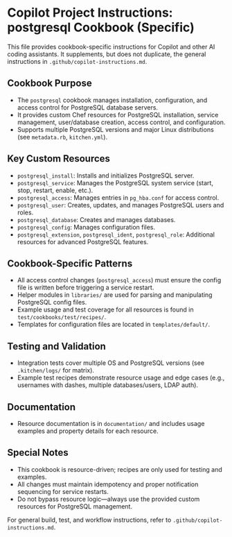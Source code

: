 # Copilot Project Instructions: postgresql Cookbook (Specific)

This file provides cookbook-specific instructions for Copilot and other AI coding assistants. It supplements, but does not duplicate, the general instructions in `.github/copilot-instructions.md`.

## Cookbook Purpose

- The `postgresql` cookbook manages installation, configuration, and access control for PostgreSQL database servers.
- It provides custom Chef resources for PostgreSQL installation, service management, user/database creation, access control, and configuration.
- Supports multiple PostgreSQL versions and major Linux distributions (see `metadata.rb`, `kitchen.yml`).

## Key Custom Resources

- `postgresql_install`: Installs and initializes PostgreSQL server.
- `postgresql_service`: Manages the PostgreSQL system service (start, stop, restart, enable, etc.).
- `postgresql_access`: Manages entries in `pg_hba.conf` for access control.
- `postgresql_user`: Creates, updates, and manages PostgreSQL users and roles.
- `postgresql_database`: Creates and manages databases.
- `postgresql_config`: Manages configuration files.
- `postgresql_extension`, `postgresql_ident`, `postgresql_role`: Additional resources for advanced PostgreSQL features.

## Cookbook-Specific Patterns

- All access control changes (`postgresql_access`) must ensure the config file is written before triggering a service restart.
- Helper modules in `libraries/` are used for parsing and manipulating PostgreSQL config files.
- Example usage and test coverage for all resources is found in `test/cookbooks/test/recipes/`.
- Templates for configuration files are located in `templates/default/`.

## Testing and Validation

- Integration tests cover multiple OS and PostgreSQL versions (see `.kitchen/logs/` for matrix).
- Example test recipes demonstrate resource usage and edge cases (e.g., usernames with dashes, multiple databases/users, LDAP auth).

## Documentation

- Resource documentation is in `documentation/` and includes usage examples and property details for each resource.

## Special Notes

- This cookbook is resource-driven; recipes are only used for testing and examples.
- All changes must maintain idempotency and proper notification sequencing for service restarts.
- Do not bypass resource logic—always use the provided custom resources for PostgreSQL management.

For general build, test, and workflow instructions, refer to `.github/copilot-instructions.md`.
